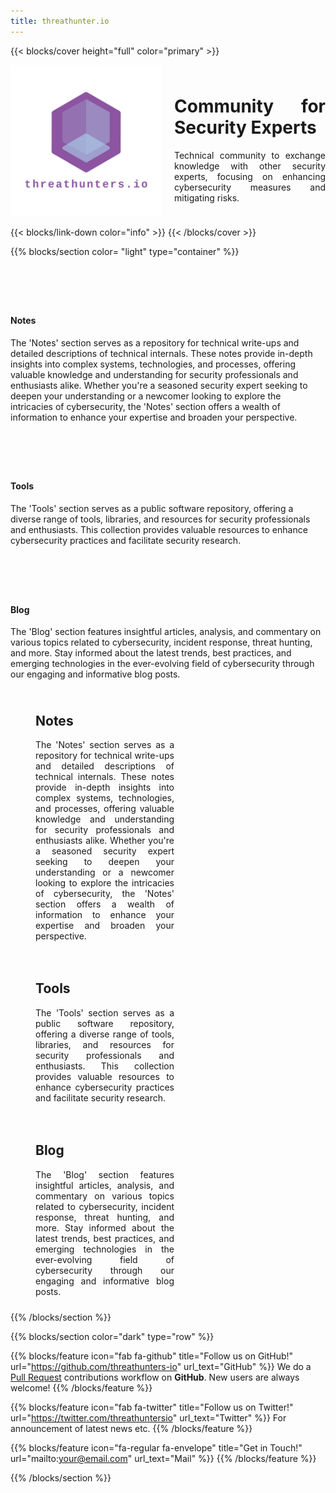 ```yaml
---
title: threathunter.io
---
```


{{< blocks/cover height="full" color="primary" >}}
<div style="display: flex; align-items: center;">
    <div style="flex: 1; margin-right: 20px;">
        <img src="images/logo_transparent.png" alt="Description of the image" style="max-width: 100%; height: auto;">
    </div>
    <div style="flex: 1; text-align: justify;">
        <h1>Community for Security Experts</h1>
        <p>Technical community to exchange knowledge with other security experts, focusing on enhancing cybersecurity measures and mitigating risks.</p>
    </div>
</div>

{{< blocks/link-down color="info" >}}
{{< /blocks/cover >}}


{{% blocks/section color= "light" type="container" %}}
<div class="body-container push-up">
  <div class="container">
    <div class="row">
      <div class="col-lg-4">
        <i class="fa-solid fa-clipboard" style="font-size: 50px; margin-right: 30px;"></i>
        <div class="card-shadow">    
          <h4 class="section-text-bold">Notes</h4>
          <p class="section-text">
           The 'Notes' section serves as a repository for technical write-ups and detailed descriptions of technical internals. These notes provide in-depth insights into complex systems, technologies, and processes, offering valuable knowledge and understanding for security professionals and enthusiasts alike. Whether you're a seasoned security expert seeking to deepen your understanding or a newcomer looking to explore the intricacies of cybersecurity, the 'Notes' section offers a wealth of information to enhance your expertise and broaden your perspective.
          </p>
        </div>
      </div>
      <div class="col-lg-4">
        <i class="fa-solid fa-gear" style="font-size: 50px; margin-right: 30px;"></i>
        <div class="card-shadow">
          <h4 class="section-text-bold">Tools</h4>
          <p class="section-text">
            The 'Tools' section serves as a public software repository, offering a diverse range of tools, libraries, and resources for security professionals and enthusiasts. This collection provides valuable resources to enhance cybersecurity practices and facilitate security research.
          </p>
        </div>
      </div>
      <div class="col-lg-4">
        <i class="fa-brands fa-blogger" style="font-size: 50px; margin-right: 30px;"></i>
        <div class="card-shadow">
          <h4 class="section-text-bold">Blog</h4>
          <p class="section-text">
            The 'Blog' section features insightful articles, analysis, and commentary on various topics related to cybersecurity, incident response, threat hunting, and more. Stay informed about the latest trends, best practices, and emerging technologies in the ever-evolving field of cybersecurity through our engaging and informative blog posts.
          </p>
        </div>
      </div>
    </div>
  </div>
</div>
<div style="display: flex; flex-wrap: wrap;">
    <div style="flex: 0 0 50%; display: flex; align-items: top; padding: 10px;">
        <i class="fa-solid fa-clipboard" style="font-size: 50px; margin-right: 30px;"></i>
        <div style="flex: 1; text-align: justify;">
            <h2>Notes</h2>
            <p>The 'Notes' section serves as a repository for technical write-ups and detailed descriptions of technical internals. These notes provide in-depth insights into complex systems, technologies, and processes, offering valuable knowledge and understanding for security professionals and enthusiasts alike. Whether you're a seasoned security expert seeking to deepen your understanding or a newcomer looking to explore the intricacies of cybersecurity, the 'Notes' section offers a wealth of information to enhance your expertise and broaden your perspective.</p>
        </div>
    </div>
    <div style="flex: 0 0 50%; display: flex; align-items: top; padding: 10px;">
        <i class="fa-solid fa-gear" style="font-size: 50px; margin-right: 30px;"></i>
        <div style="flex: 1; text-align: justify;">
            <h2>Tools</h2>
            <p>The 'Tools' section serves as a public software repository, offering a diverse range of tools, libraries, and resources for security professionals and enthusiasts. This collection provides valuable resources to enhance cybersecurity practices and facilitate security research.</p>
        </div>
    </div>
    <div style="flex: 0 0 50%; display: flex; align-items: top; padding: 10px;">
        <i class="fa-brands fa-blogger" style="font-size: 50px; margin-right: 30px;"></i>
        <div style="flex: 1; text-align: justify;">
            <h2>Blog</h2>
            <p>The 'Blog' section features insightful articles, analysis, and commentary on various topics related to cybersecurity, incident response, threat hunting, and more. Stay informed about the latest trends, best practices, and emerging technologies in the ever-evolving field of cybersecurity through our engaging and informative blog posts.</p>
        </div>
    </div>  
</div>
{{% /blocks/section %}}

{{% blocks/section color="dark" type="row" %}}

{{% blocks/feature icon="fab fa-github" title="Follow us on GitHub!" url="https://github.com/threathunters-io" url_text="GitHub" %}}
We do a [Pull Request](https://github.com/google/docsy-example/pulls) contributions workflow on **GitHub**. New users are always welcome!
{{% /blocks/feature %}}

{{% blocks/feature icon="fab fa-twitter" title="Follow us on Twitter!" url="https://twitter.com/threathuntersio" url_text="Twitter" %}}
For announcement of latest news etc.
{{% /blocks/feature %}}

{{% blocks/feature icon="fa-regular fa-envelope" title="Get in Touch!" url="mailto:your@email.com" url_text="Mail" %}}
{{% /blocks/feature %}}

{{% /blocks/section %}}
